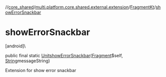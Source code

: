 //[core_shared](../../../index.md)/[multi.platform.core.shared.external.extension](../index.md)/[FragmentKt](index.md)/[showErrorSnackbar](show-error-snackbar.md)

# showErrorSnackbar

[android]\

public final static [Unit](https://kotlinlang.org/api/latest/jvm/stdlib/kotlin/-unit/index.html)[showErrorSnackbar](show-error-snackbar.md)([Fragment](https://developer.android.com/reference/kotlin/androidx/fragment/app/Fragment.html)$self, [String](https://docs.oracle.com/javase/8/docs/api/java/lang/String.html)messageString)

Extension for show error snackbar
